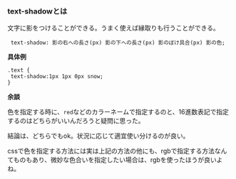 ###  text-shadowとは

文字に影をつけることができる。うまく使えば縁取りも行うことができる。

```
 text-shadow: 影の右への長さ(px) 影の下への長さ(px) 影のぼけ具合(px) 影の色;
```

**具体例**

```
.text {
 text-shadow:1px 1px 0px snow;
}
```

**余談**

色を指定する時に、`red`などのカラーネームで指定するのと、16進数表記で指定するのはどちらがいいんだろうと疑問に思った。

結論は、どちらでもok。状況に応じて適宜使い分けるのが良い。

cssで色を指定する方法には実は上記の方法の他にも、rgbで指定する方法なんてものもあり、微妙な色合いを指定したい場合は、rgbを使ったほうが良いよね。
